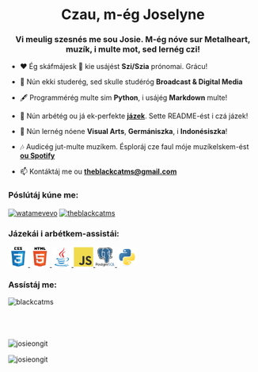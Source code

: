 
<h1 align="center">Czau, m-ég Joselyne</h1>
<h3 align="center">Vi meulig szesnés me sou Josie. M-ég nóve sur Metalheart, muzík, i multe mot, sed lernég czi!</h3>




- ❤️ Ég skáfmájesk 🐏 kie usájést **Szi/Szia** prónomai. Grácu!

- 🌱 Nún ekki studerég, sed skulle studéróg **Broadcast & Digital Media**

- 🖋️ Programmérég multe sim **Python**, i usájég **Markdown** multe!

- 🔭 Nún arbétég ou já ek-perfekte **[jázek](https://github.com/JosieOnGit/Luniks)**. Sette README-ést i czá jázek!

- 🌱 Nún lernég nóene **Visual Arts**, **Germániszka**, i **Indonésiszka**!

- 🎶 Audicég jut-multe muzíkem. Ésploráj cze faul móje muzíkelskem-ést **[ou Spotify](https://open.spotify.com/playlist/7evMJl6MQTlOFxh1dpPzTk?si=30259f42a2844c0d)**


- 📫 Kontáktáj me ou **theblackcatms@gmail.com**

<h3 align="left">Póslútáj kúne me:</h3>
<p align="left">
<a href="https://twitter.com/JosieOnTW" target="blank"><img align="center" src="https://raw.githubusercontent.com/rahuldkjain/github-profile-readme-generator/master/src/images/icons/Social/twitter.svg" alt="watamevevo" height="30" width="40" /></a>
<a href="https://instagram.com/theblackcatms" target="blank"><img align="center" src="https://raw.githubusercontent.com/rahuldkjain/github-profile-readme-generator/master/src/images/icons/Social/instagram.svg" alt="theblackcatms" height="30" width="40" /></a>
</p>

<h3 align="left">Jázekái i arbétkem-assistái:</h3>
<p align="left"> <a href="https://www.w3schools.com/css/" target="_blank" rel="noreferrer"> <img src="https://raw.githubusercontent.com/devicons/devicon/master/icons/css3/css3-original-wordmark.svg" alt="css3" width="40" height="40"/> </a> <a href="https://www.w3.org/html/" target="_blank" rel="noreferrer"> <img src="https://raw.githubusercontent.com/devicons/devicon/master/icons/html5/html5-original-wordmark.svg" alt="html5" width="40" height="40"/> </a> <a href="https://www.java.com" target="_blank" rel="noreferrer"> <img src="https://raw.githubusercontent.com/devicons/devicon/master/icons/java/java-original.svg" alt="java" width="40" height="40"/> </a> <a href="https://developer.mozilla.org/en-US/docs/Web/JavaScript" target="_blank" rel="noreferrer"> <img src="https://raw.githubusercontent.com/devicons/devicon/master/icons/javascript/javascript-original.svg" alt="javascript" width="40" height="40"/> </a> <a href="https://www.postgresql.org" target="_blank" rel="noreferrer"> <img src="https://raw.githubusercontent.com/devicons/devicon/master/icons/postgresql/postgresql-original-wordmark.svg" alt="postgresql" width="40" height="40"/> </a> <a href="https://www.python.org" target="_blank" rel="noreferrer"> <img src="https://raw.githubusercontent.com/devicons/devicon/master/icons/python/python-original.svg" alt="python" width="40" height="40"/> </a> </p>

<h3 align="left">Assístáj me:</h3>
<p><a href="https://ko-fi.com/blackcatms"> <img align="left" src="https://cdn.ko-fi.com/cdn/kofi3.png?v=3" height="50" width="210" alt="blackcatms" /></a></p><br><br><br><br>

<p><img align="center" src="https://github-readme-stats.vercel.app/api?username=josieongit&show_icons=true&theme=material-palenight" alt="josieongit" /></p>

<p><img align="center" src="https://github-readme-streak-stats.herokuapp.com?user=josieongit&theme=material-palenight" alt="josieongit" /></p>
